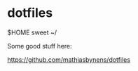 dotfiles
========

$HOME sweet ~/

Some good stuff here:

https://github.com/mathiasbynens/dotfiles

